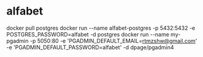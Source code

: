 # alfabet

docker pull postgres
docker run --name alfabet-postgres -p 5432:5432 -e POSTGRES_PASSWORD=alfabet -d postgres
docker run --name my-pgadmin -p 5050:80 -e 'PGADMIN_DEFAULT_EMAIL=rtmzshw@gmail.com' -e 'PGADMIN_DEFAULT_PASSWORD=alfabet' -d dpage/pgadmin4
